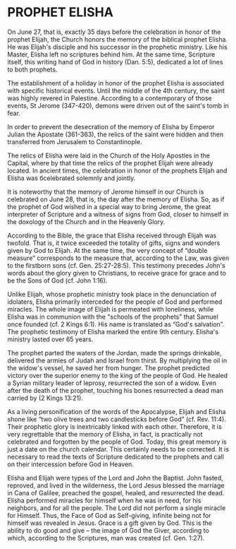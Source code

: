 # PROPHET ELISHA

On June 27, that is, exactly 35 days before the celebration in honor of the prophet Elijah, the Church honors the memory of the biblical prophet Elisha. He was Elijah's disciple and his successor in the prophetic ministry. Like his Master, Elisha left no scriptures behind him. At the same time, Scripture itself, this writing hand of God in history (Dan. 5:5), dedicated a lot of lines to both prophets.

The establishment of a holiday in honor of the prophet Elisha is associated with specific historical events. Until the middle of the 4th century, the saint was highly revered in Palestine. According to a contemporary of those events, St Jerome (347-420), demons were driven out of the saint's tomb in fear.

In order to prevent the desecration of the memory of Elisha by Emperor Julian the Apostate (361-363), the relics of the saint were hidden and then transferred from Jerusalem to Constantinople.

The relics of Elisha were laid in the Church of the Holy Apostles in the Capital, where by that time the relics of the prophet Elijah were already located. In ancient times, the celebration in honor of the prophets Elijah and Elisha was бcelebrated solemnly and jointly.

It is noteworthy that the memory of Jerome himself in our Church is celebrated on June 28, that is, the day after the memory of Elisha. So, as if the prophet of God wished in a special way to bring Jerome, the great interpreter of Scripture and a witness of signs from God, closer to himself in the doxology of the Church and in the Heavenly Glory.

According to the Bible, the grace that Elisha received through Elijah was twofold. That is, it twice exceeded the totality of gifts, signs and wonders given by God to Elijah. At the same time, the very concept of “double measure” corresponds to the measure that, according to the Law, was given to the firstborn sons (cf. Gen. 25:27-28:5). This testimony precedes John's words about the glory given to Christians, to receive grace for grace and to be the Sons of God (cf. John 1:16).

Unlike Elijah, whose prophetic ministry took place in the denunciation of idolaters, Elisha primarily interceded for the people of God and performed miracles. The whole image of Elijah is permeated with loneliness, while Elisha was in communion with the "schools of the prophets" that Samuel once founded (cf. 2 Kings 6:1). His name is translated as “God's salvation”. The prophetic testimony of Elisha marked the entire 9th century. Elisha's ministry lasted over 65 years.

The prophet parted the waters of the Jordan, made the springs drinkable, delivered the armies of Judah and Israel from thirst. By multiplying the oil in the widow's vessel, he saved her from hunger. The prophet predicted victory over the superior enemy to the king of the people of God. He healed a Syrian military leader of leprosy, resurrected the son of a widow. Even after the death of the prophet, touching his bones resurrected a dead man carried by (2 Kings 13:21).

As a living personification of the words of the Apocalypse, Elijah and Elisha shone like “two olive trees and two candlesticks before God” (cf. Rev. 11:4). Their prophetic glory is inextricably linked with each other. Therefore, it is very regrettable that the memory of Elisha, in fact, is practically not celebrated and forgotten by the people of God. Today, this great memory is just a date on the church calendar. This certainly needs to be corrected. It is necessary to read the texts of Scripture dedicated to the prophets and call on their intercession before God in Heaven.

Elisha and Elijah were types of the Lord and John the Baptist. John fasted, reproved, and lived in the wilderness, the Lord Jesus blessed the marriage in Cana of Galilee, preached the gospel, healed, and resurrected the dead. Elisha performed miracles for himself when he was in need, for his neighbors, and for all the people. The Lord did not perform a single miracle for Himself. Thus, the Face of God as Self-giving, infinite being not for himself was revealed in Jesus. Grace is a gift given by God. This is the ability to do good and give – the image of God the Giver, according to which, according to the Scriptures, man was created (cf. Gen. 1:27).
